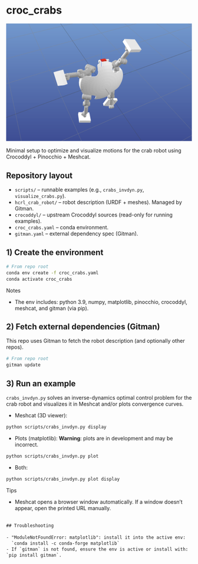 # croc_crabs

![Crab rotation](crab_rotate.png)

Minimal setup to optimize and visualize motions for the crab robot using Crocoddyl + Pinocchio + Meshcat.

## Repository layout

- `scripts/` – runnable examples (e.g., `crabs_invdyn.py`, `visualize_crabs.py`).
- `hcrl_crab_robot/` – robot description (URDF + meshes). Managed by Gitman.
- `crocoddyl/` – upstream Crocoddyl sources (read-only for running examples).
- `croc_crabs.yaml` – conda environment.
- `gitman.yaml` – external dependency spec (Gitman).

## 1) Create the environment

```bash
# From repo root
conda env create -f croc_crabs.yaml
conda activate croc_crabs
```

Notes
- The env includes: python 3.9, numpy, matplotlib, pinocchio, crocoddyl, meshcat, and gitman (via pip).

## 2) Fetch external dependencies (Gitman)

This repo uses Gitman to fetch the robot description (and optionally other repos).

```bash
# From repo root
gitman update 
```

## 3) Run an example

`crabs_invdyn.py` solves an inverse-dynamics optimal control problem for the crab robot
and visualizes it in Meshcat and/or plots convergence curves.

- Meshcat (3D viewer):
```bash
python scripts/crabs_invdyn.py display
```
- Plots (matplotlib):
**Warning**: plots are in development and may be incorrect.
```bash
python scripts/crabs_invdyn.py plot
```
- Both:
```bash
python scripts/crabs_invdyn.py plot display
```

Tips
- Meshcat opens a browser window automatically. If a window doesn’t appear, open the printed URL manually. 

```

## Troubleshooting

- "ModuleNotFoundError: matplotlib": install it into the active env:
  `conda install -c conda-forge matplotlib` 
- If `gitman` is not found, ensure the env is active or install with: `pip install gitman`.
 

